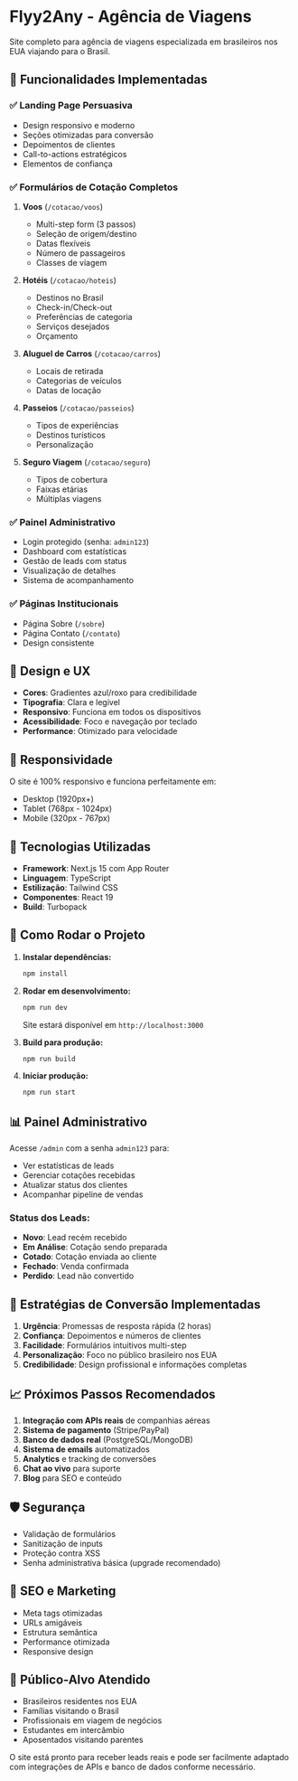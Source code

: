 # Flyy2Any - Agência de Viagens

Site completo para agência de viagens especializada em brasileiros nos EUA viajando para o Brasil.

## 🚀 Funcionalidades Implementadas

### ✅ Landing Page Persuasiva
- Design responsivo e moderno
- Seções otimizadas para conversão
- Depoimentos de clientes
- Call-to-actions estratégicos
- Elementos de confiança

### ✅ Formulários de Cotação Completos
1. **Voos** (`/cotacao/voos`)
   - Multi-step form (3 passos)
   - Seleção de origem/destino
   - Datas flexíveis
   - Número de passageiros
   - Classes de viagem

2. **Hotéis** (`/cotacao/hoteis`)
   - Destinos no Brasil
   - Check-in/Check-out
   - Preferências de categoria
   - Serviços desejados
   - Orçamento

3. **Aluguel de Carros** (`/cotacao/carros`)
   - Locais de retirada
   - Categorias de veículos
   - Datas de locação

4. **Passeios** (`/cotacao/passeios`)
   - Tipos de experiências
   - Destinos turísticos
   - Personalização

5. **Seguro Viagem** (`/cotacao/seguro`)
   - Tipos de cobertura
   - Faixas etárias
   - Múltiplas viagens

### ✅ Painel Administrativo
- Login protegido (senha: `admin123`)
- Dashboard com estatísticas
- Gestão de leads com status
- Visualização de detalhes
- Sistema de acompanhamento

### ✅ Páginas Institucionais
- Página Sobre (`/sobre`)
- Página Contato (`/contato`)
- Design consistente

## 🎨 Design e UX

- **Cores**: Gradientes azul/roxo para credibilidade
- **Tipografia**: Clara e legível
- **Responsivo**: Funciona em todos os dispositivos
- **Acessibilidade**: Foco e navegação por teclado
- **Performance**: Otimizado para velocidade

## 📱 Responsividade

O site é 100% responsivo e funciona perfeitamente em:
- Desktop (1920px+)
- Tablet (768px - 1024px)
- Mobile (320px - 767px)

## 🔧 Tecnologias Utilizadas

- **Framework**: Next.js 15 com App Router
- **Linguagem**: TypeScript
- **Estilização**: Tailwind CSS
- **Componentes**: React 19
- **Build**: Turbopack

## 🚀 Como Rodar o Projeto

1. **Instalar dependências:**
   ```bash
   npm install
   ```

2. **Rodar em desenvolvimento:**
   ```bash
   npm run dev
   ```
   Site estará disponível em `http://localhost:3000`

3. **Build para produção:**
   ```bash
   npm run build
   ```

4. **Iniciar produção:**
   ```bash
   npm run start
   ```

## 📊 Painel Administrativo

Acesse `/admin` com a senha `admin123` para:

- Ver estatísticas de leads
- Gerenciar cotações recebidas
- Atualizar status dos clientes
- Acompanhar pipeline de vendas

### Status dos Leads:
- **Novo**: Lead recém recebido
- **Em Análise**: Cotação sendo preparada
- **Cotado**: Cotação enviada ao cliente
- **Fechado**: Venda confirmada
- **Perdido**: Lead não convertido

## 🎯 Estratégias de Conversão Implementadas

1. **Urgência**: Promessas de resposta rápida (2 horas)
2. **Confiança**: Depoimentos e números de clientes
3. **Facilidade**: Formulários intuitivos multi-step
4. **Personalização**: Foco no público brasileiro nos EUA
5. **Credibilidade**: Design profissional e informações completas

## 📈 Próximos Passos Recomendados

1. **Integração com APIs reais** de companhias aéreas
2. **Sistema de pagamento** (Stripe/PayPal)
3. **Banco de dados real** (PostgreSQL/MongoDB)
4. **Sistema de emails** automatizados
5. **Analytics** e tracking de conversões
6. **Chat ao vivo** para suporte
7. **Blog** para SEO e conteúdo

## 🛡️ Segurança

- Validação de formulários
- Sanitização de inputs
- Proteção contra XSS
- Senha administrativa básica (upgrade recomendado)

## 📱 SEO e Marketing

- Meta tags otimizadas
- URLs amigáveis
- Estrutura semântica
- Performance otimizada
- Responsive design

## 💼 Público-Alvo Atendido

- Brasileiros residentes nos EUA
- Famílias visitando o Brasil
- Profissionais em viagem de negócios
- Estudantes em intercâmbio
- Aposentados visitando parentes

O site está pronto para receber leads reais e pode ser facilmente adaptado com integrações de APIs e banco de dados conforme necessário.